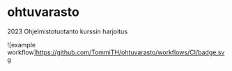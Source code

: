 # ohtuvarasto
2023 Ohjelmistotuotanto kurssin harjoitus

![example workflow]https://github.com/TommiTH/ohtuvarasto/workflows/CI/badge.svg
